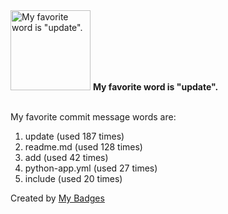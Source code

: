<img src="https://github.com/my-badges/my-badges/blob/master/src/all-badges/favorite-word/favorite-word.png?raw=true" alt="My favorite word is &quot;update&quot;." title="My favorite word is &quot;update&quot;." width="128">
<strong>My favorite word is &quot;update&quot;.</strong>
<br><br>

My favorite commit message words are:

1. update (used 187 times)
2. readme.md (used 128 times)
3. add (used 42 times)
4. python-app.yml (used 27 times)
5. include (used 20 times)


Created by <a href="https://github.com/my-badges/my-badges">My Badges</a>
